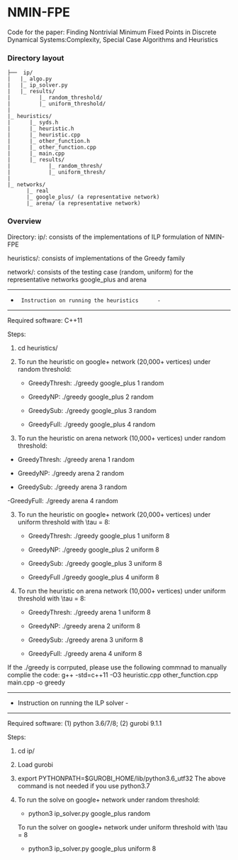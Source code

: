 # NMIN-FPE
Code for the paper: Finding Nontrivial Minimum Fixed Points in Discrete Dynamical Systems:Complexity, Special Case Algorithms and Heuristics

### Directory layout

	├──  ip/
	|   |_ algo.py
	|   |_ ip_solver.py
	|   |_ results/
	|         |_ random_threshold/
	|         |_ uniform_threshold/
	|
	|_ heuristics/
	|      |_ syds.h
	|      |_ heuristic.h
	|      |_ heuristic.cpp
	|      |_ other_function.h
	|      |_ other_function.cpp
	|      |_ main.cpp
	|      |_ results/
	|            |_ random_thresh/
	|            |_ uniform_thresh/
	|  
	|_ networks/
	      |_ real
		  |_ google_plus/ (a representative network)
		  |_ arena/ (a representative network)


### Overview 

Directory:
  ip/: consists of the implementations of ILP formulation of NMIN-FPE

  heuristics/: consists of implementations of the Greedy family

  network/: consists of the testing case (random, uniform) for the representative networks google_plus and arena

- -------------------------------------------------
-      Instruction on running the heuristics      -
- -------------------------------------------------
Required software: C++11

Steps:
1. cd heuristics/
2. To run the heuristic on google+ network (20,000+ vertices) under random threshold:
   - GreedyThresh: 
	./greedy google_plus 1 random

   - GreedyNP: 
	./greedy google_plus 2 random

   - GreedySub: 
	./greedy google_plus 3 random

   - GreedyFull: 
	./greedy google_plus 4 random

3.  To run the heuristic on arena network (10,000+ vertices) under random threshold:
   - GreedyThresh:
   ./greedy arena 1 random

   - GreedyNP:
   ./greedy arena 2 random

   - GreedySub:
   ./greedy arena 3 random

   -GreedyFull:
   ./greedy arena 4 random

3. To run the heuristic on google+ network (20,000+ vertices) under uniform threshold with \tau = 8:
   - GreedyThresh: 
	./greedy google_plus 1 uniform 8

   - GreedyNP:
	./greedy google_plus 2 uniform 8

   - GreedySub:
	./greedy google_plus 3 uniform 8

   - GreedyFull
	./greedy google_plus 4 uniform 8

4. To run the heuristic on arena network (10,000+ vertices) under uniform threshold with \tau = 8:
   - GreedyThresh:
   ./greedy arena 1 uniform 8

   - GreedyNP:
   ./greedy arena 2 uniform 8

   - GreedySub:
   ./greedy arena 3 uniform 8

   - GreedyFull:
   ./greedy arena 4 uniform 8

If the ./greedy is corrputed, please use the following commnad to manually complie the code:
	g++ -std=c++11 -O3 heuristic.cpp other_function.cpp main.cpp -o greedy

- -------------------------------------------
-   Instruction on running the ILP solver   -
- -------------------------------------------
Required software: (1) python 3.6/7/8; (2) gurobi 9.1.1

Steps:
1. cd ip/
3. Load gurobi
3. export PYTHONPATH=$GUROBI_HOME/lib/python3.6_utf32
   The above command is not needed if you use python3.7
4. To run the solve on google+ network under random threshold:
    - python3 ip_solver.py google_plus random

   To run the solver on google+ network under uniform threshold with \tau = 8
    - python3 ip_solver.py google_plus uniform 8
